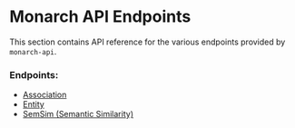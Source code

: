 # Monarch API Endpoints

This section contains API reference for the various endpoints provided by `monarch-api`.

### Endpoints:  

- [Association](./association.md)  
- [Entity](./entity.md)  
- [SemSim (Semantic Similarity)](./semsim.md)
